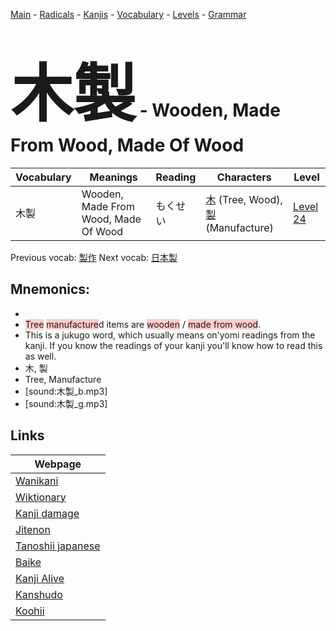<style> bigfont {font-size: 100px}</style>
[Main](../README.md) -
[Radicals](../radicals.md) -
[Kanjis](../kanjis.md) -
[Vocabulary](../vocabulary.md) -
[Levels](../levels.md) -
[Grammar](../grammar.md)
# <bigfont> 木製</bigfont> - Wooden, Made From Wood, Made Of Wood 

| Vocabulary | Meanings | Reading | Characters | Level |
| --- | --- | --- | --- | --- |
| 木製 | Wooden, Made From Wood, Made Of Wood | もくせい |  [木](../kanjis/木.md) (Tree, Wood), [製](../kanjis/製.md) (Manufacture) | [Level 24](../levels/wk_level24.md) |

Previous vocab: [製作](製作.md) Next vocab: [日本製](日本製.md) 

## Mnemonics:

* 
* <span style="background-color:#ffcccb"> Tree</span> <span style="background-color:#ffcccb"> manufacture</span>d items are <span style="background-color:#ffcccb"> wooden</span> / <span style="background-color:#ffcccb"> made from wood</span>.
* This is a jukugo word, which usually means on'yomi readings from the kanji. If you know the readings of your kanji you'll know how to read this as well.
* 木, 製
* Tree, Manufacture
* [sound:木製_b.mp3]
* [sound:木製_g.mp3]


## Links 

| Webpage |
| --- |
| [Wanikani          ](https://www.wanikani.com/kanji/木製) |
| [Wiktionary        ](https://en.wiktionary.org/wiki/木製) |
| [Kanji damage      ](http://www.kanjidamage.com/kanji/search?utf8=✓&q=木製) |
| [Jitenon           ](https://jitenon.com/kanji/木製) |
| [Tanoshii japanese ](https://www.tanoshiijapanese.com/dictionary/kanji.cfm?k=木製) |
| [Baike             ](https://baike.baidu.com/item/木製) |
| [Kanji Alive       ](https://app.kanjialive.com/木製) |
| [Kanshudo          ](https://www.kanshudo.com/searchmn?q=木製) |
| [Koohii            ](https://kanji.koohii.com/study/kanji/木製) |
